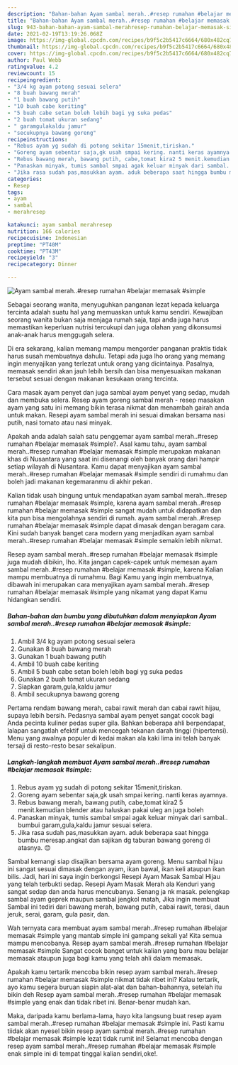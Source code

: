 ```yaml
---
description: "Bahan-bahan Ayam sambal merah..#resep rumahan #belajar memasak #simple yang lezat dan Mudah Dibuat"
title: "Bahan-bahan Ayam sambal merah..#resep rumahan #belajar memasak #simple yang lezat dan Mudah Dibuat"
slug: 943-bahan-bahan-ayam-sambal-merahresep-rumahan-belajar-memasak-simple-yang-lezat-dan-mudah-dibuat
date: 2021-02-19T13:19:26.068Z
image: https://img-global.cpcdn.com/recipes/b9f5c2b5417c6664/680x482cq70/ayam-sambal-merahresep-rumahan-belajar-memasak-simple-foto-resep-utama.jpg
thumbnail: https://img-global.cpcdn.com/recipes/b9f5c2b5417c6664/680x482cq70/ayam-sambal-merahresep-rumahan-belajar-memasak-simple-foto-resep-utama.jpg
cover: https://img-global.cpcdn.com/recipes/b9f5c2b5417c6664/680x482cq70/ayam-sambal-merahresep-rumahan-belajar-memasak-simple-foto-resep-utama.jpg
author: Paul Webb
ratingvalue: 4.2
reviewcount: 15
recipeingredient:
- "3/4 kg ayam potong sesuai selera"
- "8 buah bawang merah"
- "1 buah bawang putih"
- "10 buah cabe keriting"
- "5 buah cabe setan boleh lebih bagi yg suka pedas"
- "2 buah tomat ukuran sedang"
- " garamgulakaldu jamur"
- "secukupnya bawang goreng"
recipeinstructions:
- "Rebus ayam yg sudah di potong sekitar 15menit,tiriskan."
- "Goreng ayam sebentar saja,gk usah smpai kering. nanti keras ayamnya."
- "Rebus bawang merah, bawang putih, cabe,tomat kira2 5 menit.kemudian blender atau haluskan pakai uleg an juga boleh"
- "Panaskan minyak, tumis sambal smpai agak keluar minyak dari sambal.. bumbui garam,gula,kaldu jamur sesuai selera."
- "Jika rasa sudah pas,masukkan ayam. aduk beberapa saat hingga bumbu meresap.angkat dan sajikan dg taburan bawang goreng di atasnya. 😊"
categories:
- Resep
tags:
- ayam
- sambal
- merahresep

katakunci: ayam sambal merahresep 
nutrition: 166 calories
recipecuisine: Indonesian
preptime: "PT40M"
cooktime: "PT43M"
recipeyield: "3"
recipecategory: Dinner

---
```



![Ayam sambal merah..#resep rumahan #belajar memasak #simple](https://img-global.cpcdn.com/recipes/b9f5c2b5417c6664/680x482cq70/ayam-sambal-merahresep-rumahan-belajar-memasak-simple-foto-resep-utama.jpg)

Sebagai seorang wanita, menyuguhkan panganan lezat kepada keluarga tercinta adalah suatu hal yang memuaskan untuk kamu sendiri. Kewajiban seorang  wanita bukan saja menjaga rumah saja, tapi anda juga harus memastikan keperluan nutrisi tercukupi dan juga olahan yang dikonsumsi anak-anak harus menggugah selera.

Di era  sekarang, kalian memang mampu mengorder panganan praktis tidak harus susah membuatnya dahulu. Tetapi ada juga lho orang yang memang ingin menyajikan yang terlezat untuk orang yang dicintainya. Pasalnya, memasak sendiri akan jauh lebih bersih dan bisa menyesuaikan makanan tersebut sesuai dengan makanan kesukaan orang tercinta. 

Cara masak ayam penyet dan juga sambal ayam penyet yang sedap, mudah dan membuka selera. Resep ayam goreng sambal merah - resep masakan ayam yang satu ini memang bikin terasa nikmat dan menambah gairah anda untuk makan. Resepi ayam sambal merah ini sesuai dimakan bersama nasi putih, nasi tomato atau nasi minyak.

Apakah anda adalah salah satu penggemar ayam sambal merah..#resep rumahan #belajar memasak #simple?. Asal kamu tahu, ayam sambal merah..#resep rumahan #belajar memasak #simple merupakan makanan khas di Nusantara yang saat ini disenangi oleh banyak orang dari hampir setiap wilayah di Nusantara. Kamu dapat menyajikan ayam sambal merah..#resep rumahan #belajar memasak #simple sendiri di rumahmu dan boleh jadi makanan kegemaranmu di akhir pekan.

Kalian tidak usah bingung untuk mendapatkan ayam sambal merah..#resep rumahan #belajar memasak #simple, karena ayam sambal merah..#resep rumahan #belajar memasak #simple sangat mudah untuk didapatkan dan kita pun bisa mengolahnya sendiri di rumah. ayam sambal merah..#resep rumahan #belajar memasak #simple dapat dimasak dengan beragam cara. Kini sudah banyak banget cara modern yang menjadikan ayam sambal merah..#resep rumahan #belajar memasak #simple semakin lebih nikmat.

Resep ayam sambal merah..#resep rumahan #belajar memasak #simple juga mudah dibikin, lho. Kita jangan capek-capek untuk memesan ayam sambal merah..#resep rumahan #belajar memasak #simple, karena Kalian mampu membuatnya di rumahmu. Bagi Kamu yang ingin membuatnya, dibawah ini merupakan cara menyajikan ayam sambal merah..#resep rumahan #belajar memasak #simple yang nikamat yang dapat Kamu hidangkan sendiri.

<!--inarticleads1-->

##### Bahan-bahan dan bumbu yang dibutuhkan dalam menyiapkan Ayam sambal merah..#resep rumahan #belajar memasak #simple:

1. Ambil 3/4 kg ayam potong sesuai selera
1. Gunakan 8 buah bawang merah
1. Gunakan 1 buah bawang putih
1. Ambil 10 buah cabe keriting
1. Ambil 5 buah cabe setan boleh lebih bagi yg suka pedas
1. Gunakan 2 buah tomat ukuran sedang
1. Siapkan  garam,gula,kaldu jamur
1. Ambil secukupnya bawang goreng


Pertama rendam bawang merah, cabai rawit merah dan cabai rawit hijau, supaya lebih bersih. Pedasnya sambal ayam penyet sangat cocok bagi Anda pecinta kuliner pedas super gila. Bahkan beberapa ahli berpendapat, lalapan sangatlah efektif untuk mencegah tekanan darah tinggi (hipertensi). Menu yang awalnya populer di kedai makan ala kaki lima ini telah banyak tersaji di resto-resto besar sekalipun. 

<!--inarticleads2-->

##### Langkah-langkah membuat Ayam sambal merah..#resep rumahan #belajar memasak #simple:

1. Rebus ayam yg sudah di potong sekitar 15menit,tiriskan.
1. Goreng ayam sebentar saja,gk usah smpai kering. nanti keras ayamnya.
1. Rebus bawang merah, bawang putih, cabe,tomat kira2 5 menit.kemudian blender atau haluskan pakai uleg an juga boleh
1. Panaskan minyak, tumis sambal smpai agak keluar minyak dari sambal.. bumbui garam,gula,kaldu jamur sesuai selera.
1. Jika rasa sudah pas,masukkan ayam. aduk beberapa saat hingga bumbu meresap.angkat dan sajikan dg taburan bawang goreng di atasnya. 😊


Sambal kemangi siap disajikan bersama ayam goreng. Menu sambal hijau ini sangat sesuai dimasak dengan ayam, ikan bawal, ikan keli ataupun ikan bilis. Jadi, hari ini saya ingin berkongsi Resepi Ayam Masak Sambal Hijau yang telah terbukti sedap. Resepi Ayam Masak Merah ala Kenduri yang sangat sedap dan anda harus mencubanya. Senang ja nk masak. pelengkap sambal ayam geprek maupun sambal jengkol matah, Jika ingin membuat Sambal ini tediri dari bawang merah, bawang putih, cabai rawit, terasi, daun jeruk, serai, garam, gula pasir, dan. 

Wah ternyata cara membuat ayam sambal merah..#resep rumahan #belajar memasak #simple yang mantab simple ini gampang sekali ya! Kita semua mampu mencobanya. Resep ayam sambal merah..#resep rumahan #belajar memasak #simple Sangat cocok banget untuk kalian yang baru mau belajar memasak ataupun juga bagi kamu yang telah ahli dalam memasak.

Apakah kamu tertarik mencoba bikin resep ayam sambal merah..#resep rumahan #belajar memasak #simple nikmat tidak ribet ini? Kalau tertarik, ayo kamu segera buruan siapin alat-alat dan bahan-bahannya, setelah itu bikin deh Resep ayam sambal merah..#resep rumahan #belajar memasak #simple yang enak dan tidak ribet ini. Benar-benar mudah kan. 

Maka, daripada kamu berlama-lama, hayo kita langsung buat resep ayam sambal merah..#resep rumahan #belajar memasak #simple ini. Pasti kamu tiidak akan nyesel bikin resep ayam sambal merah..#resep rumahan #belajar memasak #simple lezat tidak rumit ini! Selamat mencoba dengan resep ayam sambal merah..#resep rumahan #belajar memasak #simple enak simple ini di tempat tinggal kalian sendiri,oke!.

